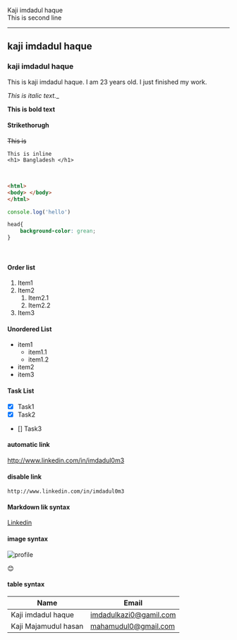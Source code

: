 <!--markdown tutorial-->
Kaji imdadul haque  
This is second line

---

## kaji imdadul haque
### kaji imdadul haque

<p>This is kaji imdadul haque. I am 23 years old. I just finished my work.</p>

_This is italic text.__ 

__This is bold text__

#### Strikethorugh
~~This is~~

`This is inline`  
`<h1> Bangladesh </h1>`

<br/>

```html
<html>
<body> </body>
</html>
```

```javascript
console.log('hello')
```

```css
head{
    background-color: grean;
}
```

<br/>

#### Order list
1. Item1
2. Item2
   1. Item2.1
   2. Item2.2
3. Item3

#### Unordered List
- item1
    - item1.1
    - item1.2
- item2
- item3

#### Task List
- [x] Task1
- [x] Task2
- [] Task3

#### automatic link
http://www.linkedin.com/in/imdadul0m3

#### disable link
`http://www.linkedin.com/in/imdadul0m3`

#### Markdown lik syntax
[Linkedin](http://www.linkedin.com/in/imdadul0m3)


#### image syntax
![profile](./images/oganization.jpg)

😊

#### table syntax
| Name | Email |
| -----| ------|
| Kaji imdadul haque | imdadulkazi0@gamil.com|
| Kaji Majamudul hasan| mahamudul0@gmail.com|

